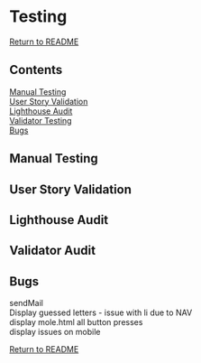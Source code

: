 # Testing

[Return to README](README.md)

## Contents

[Manual Testing](#manual-testing) \
[User Story Validation](#user-story-validation) \
[Lighthouse Audit](#lighthouse-audit) \
[Validator Testing](#validator-testing)\
[Bugs](#bugs)

## Manual Testing

## User Story Validation

## Lighthouse Audit

## Validator Audit

## Bugs

sendMail \
Display guessed letters - issue with li due to NAV\
display mole.html all button presses\
display issues on mobile


[Return to README](README.md)
